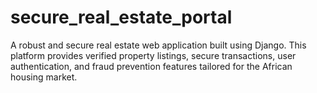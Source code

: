 # secure_real_estate_portal
A robust and secure real estate web application built using Django. This platform provides verified property listings, secure transactions, user authentication, and fraud prevention features tailored for the African housing market.
